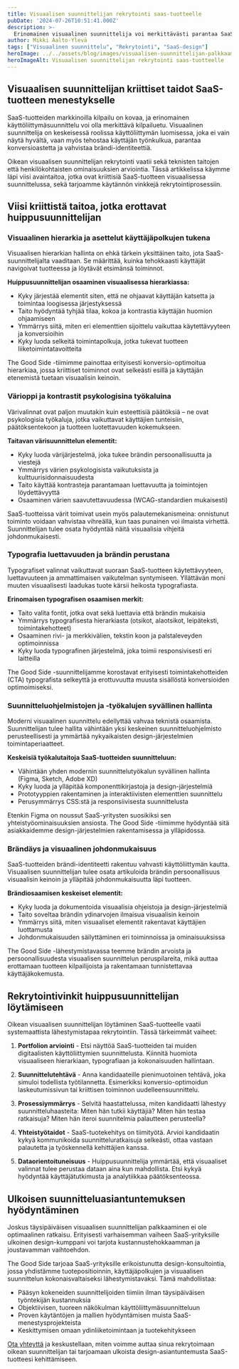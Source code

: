 ```yaml
---
title: Visuaalisen suunnittelijan rekrytointi saas-tuotteelle
pubDate: '2024-07-26T10:51:41.000Z'
description: >-
  Erinomainen visuaalinen suunnittelija voi merkittävästi parantaa SaaS-tuotteen käyttökokemusta ja konversioastetta. Tässä artikkelissa käymme läpi viisi kriittistä taitoa, jotka jokaisen visuaalisen suunnittelijan tulisi hallita, sekä käytännön vinkit oikean osaajan tunnistamiseen ja rekrytointiin.
author: Mikki Aalto-Ylevä
tags: ["Visuaalinen suunnittelu", "Rekrytointi", "SaaS-design"]
heroImage: ../../assets/blog/images/visuaalisen-suunnittelijan-palkkaaminen/featured.webp
heroImageAlt: Visuaalisen suunnittelijan rekrytointi saas-tuotteelle
---
```


## Visuaalisen suunnittelijan kriittiset taidot SaaS-tuotteen menestykselle

SaaS-tuotteiden markkinoilla kilpailu on kovaa, ja erinomainen käyttöliittymäsuunnittelu voi olla merkittävä kilpailuetu. Visuaalinen suunnittelija on keskeisessä roolissa käyttöliittymän luomisessa, joka ei vain näytä hyvältä, vaan myös tehostaa käyttäjän työnkulkua, parantaa konversioastetta ja vahvistaa brändi-identiteettiä.

Oikean visuaalisen suunnittelijan rekrytointi vaatii sekä teknisten taitojen että henkilökohtaisten ominaisuuksien arviointia. Tässä artikkelissa käymme läpi viisi avaintaitoa, jotka ovat kriittisiä SaaS-tuotteen visuaalisessa suunnittelussa, sekä tarjoamme käytännön vinkkejä rekrytointiprosessiin.

## Viisi kriittistä taitoa, jotka erottavat huippusuunnittelijan

### Visuaalinen hierarkia ja asettelut käyttäjäpolkujen tukena

Visuaalisen hierarkian hallinta on ehkä tärkein yksittäinen taito, jota SaaS-suunnittelijalta vaaditaan. Se määrittää, kuinka tehokkaasti käyttäjät navigoivat tuotteessa ja löytävät etsimänsä toiminnot.

**Huippusuunnittelijan osaaminen visuaalisessa hierarkiassa:**

* Kyky järjestää elementit siten, että ne ohjaavat käyttäjän katsetta ja toimintaa loogisessa järjestyksessä
* Taito hyödyntää tyhjää tilaa, kokoa ja kontrastia käyttäjän huomion ohjaamiseen
* Ymmärrys siitä, miten eri elementtien sijoittelu vaikuttaa käytettävyyteen ja konversioihin
* Kyky luoda selkeitä toimintapolkuja, jotka tukevat tuotteen liiketoimintatavoitteita

The Good Side -tiimimme painottaa erityisesti konversio-optimoitua hierarkiaa, jossa kriittiset toiminnot ovat selkeästi esillä ja käyttäjän etenemistä tuetaan visuaalisin keinoin.

### Värioppi ja kontrastit psykologisina työkaluina

Värivalinnat ovat paljon muutakin kuin esteettisiä päätöksiä – ne ovat psykologisia työkaluja, jotka vaikuttavat käyttäjien tunteisiin, päätöksentekoon ja tuotteen luotettavuuden kokemukseen.

**Taitavan värisuunnittelun elementit:**

* Kyky luoda värijärjestelmä, joka tukee brändin persoonallisuutta ja viestejä
* Ymmärrys värien psykologisista vaikutuksista ja kulttuurisidonnaisuudesta
* Taito käyttää kontrasteja parantamaan luettavuutta ja toimintojen löydettävyyttä
* Osaaminen värien saavutettavuudessa (WCAG-standardien mukaisesti)

SaaS-tuotteissa värit toimivat usein myös palautemekanismeina: onnistunut toiminto voidaan vahvistaa vihreällä, kun taas punainen voi ilmaista virhettä. Suunnittelijan tulee osata hyödyntää näitä visuaalisia vihjeitä johdonmukaisesti.

### Typografia luettavuuden ja brändin perustana

Typografiset valinnat vaikuttavat suoraan SaaS-tuotteen käytettävyyteen, luettavuuteen ja ammattimaisen vaikutelman syntymiseen. Yllättävän moni muuten visuaalisesti laadukas tuote kärsii heikosta typografiasta.

**Erinomaisen typografisen osaamisen merkit:**

* Taito valita fontit, jotka ovat sekä luettavia että brändin mukaisia
* Ymmärrys typografisesta hierarkiasta (otsikot, alaotsikot, leipäteksti, toimintakehotteet)
* Osaaminen rivi- ja merkkivälien, tekstin koon ja palstaleveyden optimoinnissa
* Kyky luoda typografinen järjestelmä, joka toimii responsivisesti eri laitteilla

The Good Side -suunnittelijamme korostavat erityisesti toimintakehotteiden (CTA) typografista selkeyttä ja erottuvuutta muusta sisällöstä konversioiden optimoimiseksi.

### Suunnitteluohjelmistojen ja -työkalujen syvällinen hallinta

Moderni visuaalinen suunnittelu edellyttää vahvaa teknistä osaamista. Suunnittelijan tulee hallita vähintään yksi keskeinen suunnitteluohjelmisto perusteellisesti ja ymmärtää nykyaikaisten design-järjestelmien toimintaperiaatteet.

**Keskeisiä työkalutaitoja SaaS-tuotteiden suunnitteluun:**

* Vähintään yhden modernin suunnittelutyökalun syvällinen hallinta (Figma, Sketch, Adobe XD)
* Kyky luoda ja ylläpitää komponenttikirjastoja ja design-järjestelmiä
* Prototyyppien rakentaminen ja interaktiivisten elementtien suunnittelu
* Perusymmärrys CSS:stä ja responsiivisesta suunnittelusta

Etenkin Figma on noussut SaaS-yritysten suosikiksi sen yhteistyöominaisuuksien ansiosta. The Good Side -tiimimme hyödyntää sitä asiakkaidemme design-järjestelmien rakentamisessa ja ylläpidossa.

### Brändäys ja visuaalinen johdonmukaisuus

SaaS-tuotteiden brändi-identiteetti rakentuu vahvasti käyttöliittymän kautta. Visuaalisen suunnittelijan tulee osata artikuloida brändin persoonallisuus visuaalisin keinoin ja ylläpitää johdonmukaisuutta läpi tuotteen.

**Brändiosaamisen keskeiset elementit:**

* Kyky luoda ja dokumentoida visuaalisia ohjeistoja ja design-järjestelmiä
* Taito soveltaa brändin ydinarvojen ilmaisua visuaalisin keinoin
* Ymmärrys siitä, miten visuaaliset elementit rakentavat käyttäjien luottamusta
* Johdonmukaisuuden säilyttäminen eri toiminnoissa ja ominaisuuksissa

The Good Side -lähestymistavassa teemme brändin arvoista ja persoonallisuudesta visuaalisen suunnittelun peruspilareita, mikä auttaa erottamaan tuotteen kilpailijoista ja rakentamaan tunnistettavaa käyttäjäkokemusta.

## Rekrytointivinkit huippusuunnittelijan löytämiseen

Oikean visuaalisen suunnittelijan löytäminen SaaS-tuotteelle vaatii systemaattista lähestymistapaa rekrytointiin. Tässä tärkeimmät vaiheet:

1. **Portfolion arviointi** - Etsi näyttöä SaaS-tuotteiden tai muiden digitaalisten käyttöliittymien suunnittelusta. Kiinnitä huomiota visuaaliseen hierarkiaan, typografiaan ja kokonaisuuden hallintaan.

2. **Suunnittelutehtävä** - Anna kandidaateille pienimuotoinen tehtävä, joka simuloi todellista työtilannetta. Esimerkiksi konversio-optimoidun laskeutumissivun tai kriittisen toiminnon uudelleensuunnittelu.

3. **Prosessiymmärrys** - Selvitä haastattelussa, miten kandidaatti lähestyy suunnitteluhaasteita: Miten hän tutkii käyttäjiä? Miten hän testaa ratkaisuja? Miten hän iteroi suunnitelmia palautteen perusteella?

4. **Yhteistyötaidot** - SaaS-tuotekehitys on tiimityötä. Arvioi kandidaatin kykyä kommunikoida suunnitteluratkaisuja selkeästi, ottaa vastaan palautetta ja työskennellä kehittäjien kanssa.

5. **Dataorientoituneisuus** - Huippusuunnittelija ymmärtää, että visuaaliset valinnat tulee perustaa dataan aina kun mahdollista. Etsi kykyä hyödyntää käyttäjätutkimusta ja analytiikkaa päätöksenteossa.

## Ulkoisen suunnitteluasiantuntemuksen hyödyntäminen

Joskus täysipäiväisen visuaalisen suunnittelijan palkkaaminen ei ole optimaalinen ratkaisu. Erityisesti varhaisemman vaiheen SaaS-yrityksille ulkoinen design-kumppani voi tarjota kustannustehokkaamman ja joustavamman vaihtoehdon.

The Good Side tarjoaa SaaS-yrityksille erikoistunutta design-konsultointia, jossa yhdistämme tuotepositioinnin, käyttäjäpolkujen ja visuaalisen suunnittelun kokonaisvaltaiseksi lähestymistavaksi. Tämä mahdollistaa:

* Pääsyn kokeneiden suunnittelijoiden tiimiin ilman täysipäiväisen työntekijän kustannuksia
* Objektiivisen, tuoreen näkökulman käyttöliittymäsuunnitteluun
* Proven käytäntöjen ja mallien hyödyntämisen muista SaaS-menestysprojekteista
* Keskittymisen omaan ydinliiketoimintaan ja tuotekehitykseen

[Ota yhteyttä](/contact) ja keskustellaan, miten voimme auttaa sinua rekrytoimaan oikean suunnittelijan tai tarjoamaan ulkoista design-asiantuntemusta SaaS-tuotteesi kehittämiseen.